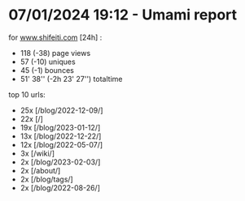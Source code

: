 # 07/01/2024 19:12 - Umami report
for www.shifeiti.com [24h] :

 - 118 (-38) page views
 - 57 (-10) uniques
 - 45 (-1) bounces
 - 51' 38'' (-2h 23' 27'') totaltime


top 10 urls:
 - 25x [/blog/2022-12-09/]
 - 22x [/]
 - 19x [/blog/2023-01-12/]
 - 13x [/blog/2022-12-22/]
 - 12x [/blog/2022-05-07/]
 - 3x [/wiki/]
 - 2x [/blog/2023-02-03/]
 - 2x [/about/]
 - 2x [/blog/tags/]
 - 2x [/blog/2022-08-26/]


